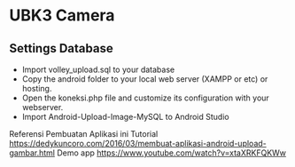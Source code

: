 # UBK3 Camera
## Settings Database ##
* Import volley_upload.sql to your database
* Copy the android folder to your local web server (XAMPP or etc) or hosting.
* Open the koneksi.php file and customize its configuration with your webserver.
* Import Android-Upload-Image-MySQL to Android Studio


Referensi Pembuatan Aplikasi ini
Tutorial 
https://dedykuncoro.com/2016/03/membuat-aplikasi-android-upload-gambar.html
Demo app
https://www.youtube.com/watch?v=xtaXRKFQKWw
